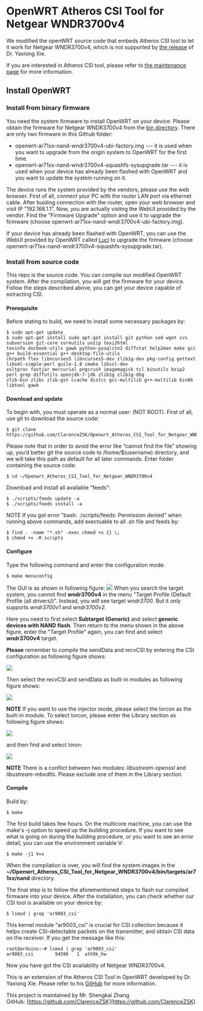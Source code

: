 # OpenWRT Atheros CSI Tool for Netgear WNDR3700v4
We modified the openWRT source code that embeds Atheros CSI tool to let it work for Netgear WNDR3700v4, which is not supported by [the release](https://github.com/xieyaxiongfly/Atheros_CSI_tool_OpenWRT_src) of Dr. Yaxiong Xie.

If you are interested in Atheros CSI tool, please refer to [the maintenance page](http://pdcc.ntu.edu.sg/wands/Atheros/) for more information.

## Install OpenWRT
### Install from binary firmware
You need the system firmware to install OpenWRT on your device. Please obtain the firmware for Netgear WNDR3700v4 from the [bin directory](https://github.com/ClarenceZSK/Openwrt_Atheros_CSI_Tool_for_Netgear_WNDR3700v4/tree/master/bin/targets/ar71xx/nand). There are only two firmware in this Github folder:
* openwrt-ar71xx-nand-wndr3700v4-ubi-factory.img --- it is used when you want to upgrade from the origin system to OpenWRT for the first time.
* openwrt-ar71xx-nand-wndr3700v4-squashfs-sysupgrade.tar --- it is used when your device has already been flashed with OpenWRT and you want to update the system running on it.

The device runs the system provided by the vendors, please use the web browser. First of all, connect your PC with the router LAN port via ethernet cable. After buiding connection with the router, open your web browser and visit IP "192.168.1.1". Now, you are actually visitng the WebUI provided by the vendor. Find the "Firmware Upgrade" option and use it to upgrade the firmware (choose openwrt-ar71xx-nand-wndr3700v4-ubi-factory.img).

If your device has already been flashed with OpenWRT, you can use the WebUI provided by OpenWRT called [Luci](https://wiki.openwrt.org/doc/techref/luci) to upgrade the firmware (choose openwrt-ar71xx-nand-wndr3700v4-squashfs-sysupgrade.tar).

### Install from source code
This repo is the source code. You can compile our modified OpenWRT system. After the compilation, you will get the firmware for your device. Follow the steps described above, you can get your device capable of extracting CSI.

#### Prerequisite
Before stating to build, we need to install some necessary packages by:
```
$ sudo apt-get update
$ sudo apt-get install sudo apt-get install git python sed wget cvs subversion git-core coreutils unzip texi2html  
texinfo docbook-utils gawk python-pysqlite2 diffstat help2man make gcc g++ build-essential g++ desktop-file-utils     
chrpath flex libncurses5 libncurses5-dev zlib1g-dev pkg-config gettext libxml-simple-perl guile-1.8 cmake libssl-dev
xsltproc fastjar mercurial pngcrush imagemagick tcl binutils bzip2 perl grep diffutils openjdk-7-jdk zlib1g zlib1g-dbg
zlib-bin zlibc zlib-gst ccache distcc gcc-multilib g++-multilib bin86 libtool gawk
```
#### Download and update
To begin with, you must operate as a normal user: (NOT ROOT). First of all, use git to download the source code:
```
$ git clone https://github.com/ClarenceZSK/Openwrt_Atheros_CSI_Tool_for_Netgear_WNDR3700v4.git
```
Please note that in order to avoid the error like “cannot find the file” showing up, you’d better git the source code to /home/$(username) directory, and we will take this path as default for all later commands. Enter folder containing the source code:
```
$ cd ~/Openwrt_Atheros_CSI_Tool_for_Netgear_WNDR3700v4
```
Download and install all available "feeds":
```
$ ./scripts/feeds update -a
$ ./scripts/feeds install -a
```
NOTE If you got error "bash: ./scripts/feeds: Permission denied" when running above commands, add exectuable to all .sh file and feeds by:
```
$ find . -name "*.sh" -exec chmod +x {} \;
$ chmod +x -R scripts
```
#### Configure
Type the following command and enter the configuration mode:
```
$ make menuconfig
```
The GUI is as shown in following figure:
![](https://camo.githubusercontent.com/4a1486c1e78242af80f52fc95844acdf2c574cf4/687474703a2f2f706463632e6e74752e6564752e73672f77616e64732f41746865726f732f696d616765732f6d656e75636f6e6669672e706e67)
When you search the target system, you cannot find **wndr3700v4** in the menu "Target Profile (Default Profile (all drivers))". Instead, you will see target _wndr3700_. But it only supports _wndr3700v1_ and _wndr3700v2_.

Here you need to first select **Subtarget  (Generic)** and select **generic devices with NAND flash**. Then return to the menu shown in the above figure, enter the "Target Profile" again, you can find and select **wndr3700v4** target.

**Please** remember to compile the sendData and recvCSI by entering the CSI configuration as following figure shows:

![](https://camo.githubusercontent.com/40b92ef85a54a90ab39dc4f95bea51e6e1371e1c/687474703a2f2f706463632e6e74752e6564752e73672f77616e64732f41746865726f732f696d616765732f6d616b654353492e706e67)

Then select the recvCSI and sendData as built-in modules as following figure shows:

![](https://camo.githubusercontent.com/c4894e38fc55d8a4171967ab873aea91878ea501/687474703a2f2f706463632e6e74752e6564752e73672f77616e64732f41746865726f732f696d616765732f726563764353492e706e67)

**NOTE** If you want to use the injector mode, please select the lorcon as the built-in module. To select lorcon, please enter the Library section as following figure shows:

![](https://camo.githubusercontent.com/9310e8989f1b854606426952b7fd3918bd829481/687474703a2f2f706463632e6e74752e6564752e73672f77616e64732f41746865726f732f696d616765732f6c69625f6d616b652e706e67)

and then find and select loron:

![](https://camo.githubusercontent.com/a57347f460571f8acf1afab880e2cd9d1bdb6581/687474703a2f2f706463632e6e74752e6564752e73672f77616e64732f41746865726f732f696d616765732f6c6f72636f6e2e706e67)

**NOTE** There is a conflict between two modules: _libustream-openssl_ and _libustream-mbedtls_. Please exclude one of them in the Library section.

#### Compile
Build by:
```
$ make
```
The first build takes few hours. On the multicore machine, you can use the make's –j option to speed up the building procedure. If you want to see what is going on during the building procedure, or you want to see an error detail, you can use the environment variable V:
```
$ make -j1 V=s
```
When the compilation is over, you will find the system images in the **~/Openwrt_Atheros_CSI_Tool_for_Netgear_WNDR3700v4/bin/targets/ar71xx/nand** directory.

The final step is to follow the aforementioned steps to flash our compiled firmware into your device. After the installation, you can check whether our CSI tool is available on your device by:
```
$ lsmod | grep 'ar9003_csi'
```
This kernel module “ar9003_csi” is crucial for CSI collection because it helps create CSI-detectable packets on the transmitter, and obtain CSI data on the receiver. If you get the message like this:

```
root@arduino:~# lsmod | grep 'ar9003_csi'
ar9003_csi        94596   1  ath9k_hw
```

Now you have got the CSI availability of Netgear WNDR3700v4.

This is an extension of the Atheros CSI Tool in OpenWRT developed by Dr. Yaxiong Xie. Please refer to his [GitHub](https://github.com/xieyaxiongfly/Atheros_CSI_tool_OpenWRT_src) for more information.

This project is maintained by Mr. Shengkai Zhang  
GitHub: [https://github.com/ClarenceZSK](https://github.com/ClarenceZSK)
